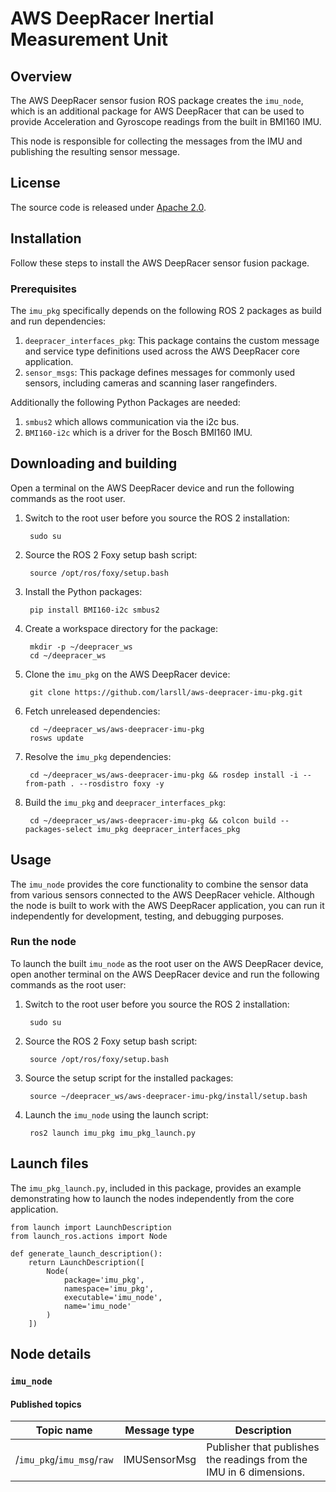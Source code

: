 # AWS DeepRacer Inertial Measurement Unit

## Overview

The AWS DeepRacer sensor fusion ROS package creates the `imu_node`, which is an additional package for AWS DeepRacer that can be used to provide Acceleration and Gyroscope readings from the built in BMI160 IMU.

This node is responsible for collecting the messages from the IMU and publishing the resulting sensor message. 

## License

The source code is released under [Apache 2.0](https://aws.amazon.com/apache-2-0/).

## Installation
Follow these steps to install the AWS DeepRacer sensor fusion package.

### Prerequisites

The `imu_pkg` specifically depends on the following ROS 2 packages as build and run dependencies:

1. `deepracer_interfaces_pkg`: This package contains the custom message and service type definitions used across the AWS DeepRacer core application.
1. `sensor_msgs`: This package defines messages for commonly used sensors, including cameras and scanning laser rangefinders.

Additionally the following Python Packages are needed:

1. `smbus2` which allows communication via the i2c bus.
1. `BMI160-i2c` which is a driver for the Bosch BMI160 IMU.

## Downloading and building

Open a terminal on the AWS DeepRacer device and run the following commands as the root user.

1. Switch to the root user before you source the ROS 2 installation:

        sudo su

1. Source the ROS 2 Foxy setup bash script:

        source /opt/ros/foxy/setup.bash 

1. Install the Python packages:

        pip install BMI160-i2c smbus2

1. Create a workspace directory for the package:

        mkdir -p ~/deepracer_ws
        cd ~/deepracer_ws

1. Clone the `imu_pkg` on the AWS DeepRacer device:

        git clone https://github.com/larsll/aws-deepracer-imu-pkg.git

1. Fetch unreleased dependencies:

        cd ~/deepracer_ws/aws-deepracer-imu-pkg
        rosws update

1. Resolve the `imu_pkg` dependencies:

        cd ~/deepracer_ws/aws-deepracer-imu-pkg && rosdep install -i --from-path . --rosdistro foxy -y

1. Build the `imu_pkg` and `deepracer_interfaces_pkg`:

        cd ~/deepracer_ws/aws-deepracer-imu-pkg && colcon build --packages-select imu_pkg deepracer_interfaces_pkg

## Usage

The `imu_node` provides the core functionality to combine the sensor data from various sensors connected to the AWS DeepRacer vehicle. Although the node is built to work with the AWS DeepRacer application, you can run it independently for development, testing, and debugging purposes.

### Run the node

To launch the built `imu_node` as the root user on the AWS DeepRacer device, open another terminal on the AWS DeepRacer device and run the following commands as the root user:

1. Switch to the root user before you source the ROS 2 installation:

        sudo su

1. Source the ROS 2 Foxy setup bash script:

        source /opt/ros/foxy/setup.bash 

1. Source the setup script for the installed packages:

        source ~/deepracer_ws/aws-deepracer-imu-pkg/install/setup.bash

1. Launch the `imu_node` using the launch script:

        ros2 launch imu_pkg imu_pkg_launch.py

## Launch files

The `imu_pkg_launch.py`, included in this package, provides an example demonstrating how to launch the nodes independently from the core application.

    from launch import LaunchDescription
    from launch_ros.actions import Node

    def generate_launch_description():
        return LaunchDescription([
            Node(
                package='imu_pkg',
                namespace='imu_pkg',
                executable='imu_node',
                name='imu_node'
            )
        ])

## Node details

### `imu_node`

#### Published topics

| Topic name | Message type | Description |
| ---------- | ------------ | ----------- |
|/`imu_pkg`/`imu_msg`/`raw`|IMUSensorMsg|Publisher that publishes the readings from the IMU in 6 dimensions.|


